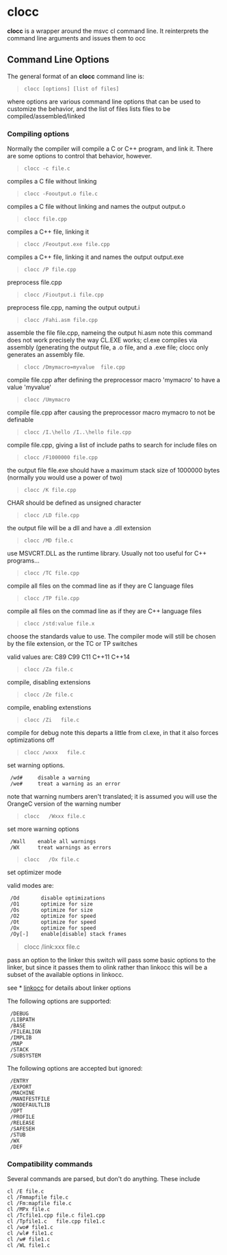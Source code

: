 # clocc

 **clocc** is a wrapper around the msvc cl command line.   It reinterprets the command line arguments and issues them to occ

## Command Line Options

 The general format of an **clocc** command line is:
 
>     clocc [options] [list of files]
 
where options are various command line options that can be used to customize the behavior, and the list of files lists files to be compiled/assembled/linked

### Compiling options

Normally the compiler will compile a C or C++ program, and link it.   There are some options to control that behavior, however.

>     clocc -c file.c

compiles a C file without linking

>     clocc -Fooutput.o file.c

compiles a C file without linking and names the output output.o


>     clocc file.cpp

compiles a C++ file, linking it


>     clocc /Feoutput.exe file.cpp

compiles a C++ file, linking it and names the output output.exe

>     clocc /P file.cpp

preprocess file.cpp

>     clocc /Fioutput.i file.cpp

preprocess file.cpp, naming the output output.i

>     clocc /Fahi.asm file.cpp

assemble the file file.cpp, nameing the output hi.asm
note this command does not work precisely the way CL.EXE works;
cl.exe compiles via assembly (generating the output file, a .o file, and a .exe file;
clocc only generates an assembly file.

>     clocc /Dmymacro=myvalue  file.cpp

compile file.cpp after defining the preprocessor macro 'mymacro' to have a value 'myvalue'

>     clocc /Umymacro

compile file.cpp after causing the preprocessor macro mymacro to not be definable

>     clocc /I.\hello /I..\hello file.cpp

compile file.cpp, giving a list of include paths to search for include files on

>     clocc /F1000000 file.cpp

the output file file.exe should have a maximum stack size of 1000000 bytes (normally you would use a power of two)

>     clocc /K file.cpp

CHAR should be defined as unsigned character

>     clocc /LD file.cpp

the output file will be a dll and have a .dll extension

>     clocc /MD file.c

use MSVCRT.DLL as the runtime library.   Usually not too useful for C++ programs...

>     clocc /TC file.cpp

compile all files on the commad line as if they are C language files

>     clocc /TP file.cpp

compile all files on the commad line as if they are C++ language files

>     clocc /std:value file.x

choose the standards value to use.   The compiler mode will still be chosen by the file extension, or the TC or TP switches

valid values are:
    C89
    C99
    C11
    C++11
    C++14

>     clocc /Za file.c

compile, disabling extensions

>     clocc /Ze file.c

compile, enabling extenstions

>     clocc /Zi   file.c

compile for debug
note this departs a little from cl.exe, in that it also forces optimizations off

>     clocc /wxxx   file.c

set warning options.

     /wd#     disable a warning
     /we#     treat a warning as an error

note that warning numbers aren't translated; it is assumed you will use the OrangeC version of the warning number

>     clocc   /Wxxx file.c

set more warning options

     /Wall    enable all warnings
     /WX      treat warnings as errors

>     clocc   /Ox file.c

set optimizer mode

valid modes are:
     
     /Od       disable optimizations
     /O1       optimize for size
     /Os       optimize for size
     /O2       optimize for speed
     /Ot       optimize for speed
     /Ox       optimize for speed
     /Oy[-]    enable[disable] stack frames

>    clocc    /link:xxx   file.c

pass an option to the linker
this switch will pass some basic options to the linker, but since it passes them to olink
rather than linkocc this will be a subset of the available options in linkocc.

see * [linkocc](linkocc.md) for details about linker options

The following options are supported:

     /DEBUG
     /LIBPATH
     /BASE
     /FILEALIGN
     /IMPLIB
     /MAP
     /STACK
     /SUBSYSTEM

The following options are accepted but ignored:

     /ENTRY
     /EXPORT
     /MACHINE
     /MANIFESTFILE
     /NODEFAULTLIB
     /OPT
     /PROFILE
     /RELEASE
     /SAFESEH
     /STUB
     /WX
     /DEF

### Compatibility commands

Several commands are parsed, but don't do anything.   These include

    cl /E file.c
    cl /Fmmapfile file.c
    cl /Fm:mapfile file.c
    cl /MPx file.c
    cl /Tcfile1.cpp file.c file1.cpp
    cl /Tpfile1.c   file.cpp file1.c
    cl /wo# file1.c
    cl /wl# file1.c
    cl /w# file1.c
    cl /WL file1.c
